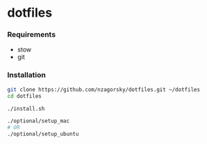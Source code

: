 # dotfiles

### Requirements

- stow
- git

### Installation

```bash
git clone https://github.com/nzagorsky/dotfiles.git ~/dotfiles
cd dotfiles

./install.sh

./optional/setup_mac
# OR
./optional/setup_ubuntu
```

